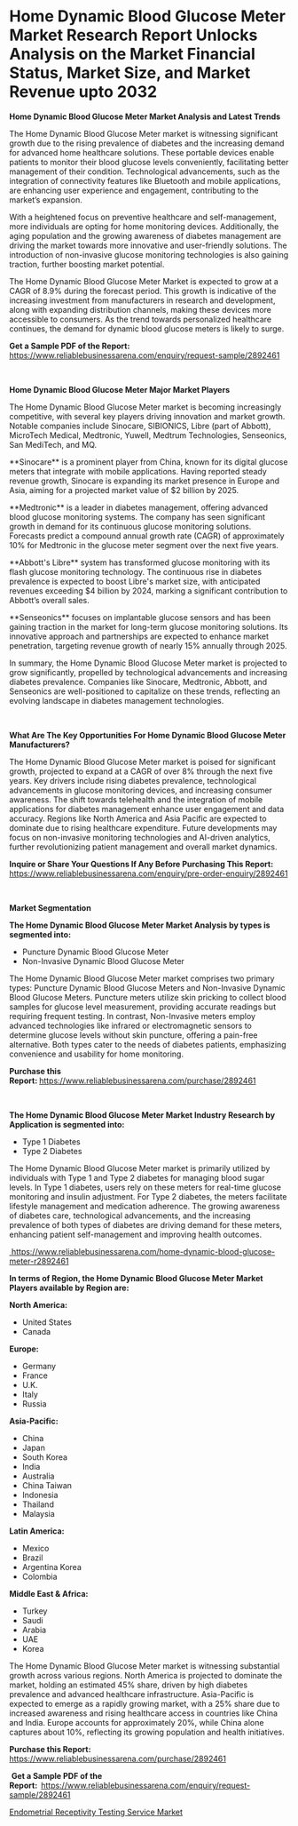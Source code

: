 <p><h1>Home Dynamic Blood Glucose Meter Market Research Report Unlocks Analysis on the Market Financial Status, Market Size, and Market Revenue upto 2032</h1></p><p><strong>Home Dynamic Blood Glucose Meter Market Analysis and Latest Trends</strong></p>
<p><p>The Home Dynamic Blood Glucose Meter market is witnessing significant growth due to the rising prevalence of diabetes and the increasing demand for advanced home healthcare solutions. These portable devices enable patients to monitor their blood glucose levels conveniently, facilitating better management of their condition. Technological advancements, such as the integration of connectivity features like Bluetooth and mobile applications, are enhancing user experience and engagement, contributing to the market’s expansion.</p><p>With a heightened focus on preventive healthcare and self-management, more individuals are opting for home monitoring devices. Additionally, the aging population and the growing awareness of diabetes management are driving the market towards more innovative and user-friendly solutions. The introduction of non-invasive glucose monitoring technologies is also gaining traction, further boosting market potential.</p><p>The Home Dynamic Blood Glucose Meter Market is expected to grow at a CAGR of 8.9% during the forecast period. This growth is indicative of the increasing investment from manufacturers in research and development, along with expanding distribution channels, making these devices more accessible to consumers. As the trend towards personalized healthcare continues, the demand for dynamic blood glucose meters is likely to surge.</p></p>
<p><strong>Get a Sample PDF of the Report:&nbsp;</strong> <a href="https://www.reliablebusinessarena.com/enquiry/request-sample/2892461?utm_campaign=2485&utm_medium=2&utm_source=Github&utm_content=ia&utm_term=15032025&utm_id=home-dynamic-blood-glucose-meter">https://www.reliablebusinessarena.com/enquiry/request-sample/2892461</a></p>
<p>&nbsp;</p>
<p><strong>Home Dynamic Blood Glucose Meter Major Market Players</strong></p>
<p><p>The Home Dynamic Blood Glucose Meter market is becoming increasingly competitive, with several key players driving innovation and market growth. Notable companies include Sinocare, SIBIONICS, Libre (part of Abbott), MicroTech Medical, Medtronic, Yuwell, Medtrum Technologies, Senseonics, San MediTech, and MQ.</p><p>**Sinocare** is a prominent player from China, known for its digital glucose meters that integrate with mobile applications. Having reported steady revenue growth, Sinocare is expanding its market presence in Europe and Asia, aiming for a projected market value of $2 billion by 2025.</p><p>**Medtronic** is a leader in diabetes management, offering advanced blood glucose monitoring systems. The company has seen significant growth in demand for its continuous glucose monitoring solutions. Forecasts predict a compound annual growth rate (CAGR) of approximately 10% for Medtronic in the glucose meter segment over the next five years.</p><p>**Abbott's Libre** system has transformed glucose monitoring with its flash glucose monitoring technology. The continuous rise in diabetes prevalence is expected to boost Libre's market size, with anticipated revenues exceeding $4 billion by 2024, marking a significant contribution to Abbott’s overall sales.</p><p>**Senseonics** focuses on implantable glucose sensors and has been gaining traction in the market for long-term glucose monitoring solutions. Its innovative approach and partnerships are expected to enhance market penetration, targeting revenue growth of nearly 15% annually through 2025.</p><p>In summary, the Home Dynamic Blood Glucose Meter market is projected to grow significantly, propelled by technological advancements and increasing diabetes prevalence. Companies like Sinocare, Medtronic, Abbott, and Senseonics are well-positioned to capitalize on these trends, reflecting an evolving landscape in diabetes management technologies.</p></p>
<p>&nbsp;</p>
<p><strong>What Are The Key Opportunities For Home Dynamic Blood Glucose Meter Manufacturers?</strong></p>
<p><p>The Home Dynamic Blood Glucose Meter market is poised for significant growth, projected to expand at a CAGR of over 8% through the next five years. Key drivers include rising diabetes prevalence, technological advancements in glucose monitoring devices, and increasing consumer awareness. The shift towards telehealth and the integration of mobile applications for diabetes management enhance user engagement and data accuracy. Regions like North America and Asia Pacific are expected to dominate due to rising healthcare expenditure. Future developments may focus on non-invasive monitoring technologies and AI-driven analytics, further revolutionizing patient management and overall market dynamics.</p></p>
<p><strong>Inquire or Share Your Questions If Any Before Purchasing This Report:</strong> <a href="https://www.reliablebusinessarena.com/enquiry/pre-order-enquiry/2892461?utm_campaign=2485&utm_medium=2&utm_source=Github&utm_content=ia&utm_term=15032025&utm_id=home-dynamic-blood-glucose-meter">https://www.reliablebusinessarena.com/enquiry/pre-order-enquiry/2892461</a></p>
<p>&nbsp;</p>
<p><strong>Market Segmentation</strong></p>
<p><strong>The Home Dynamic Blood Glucose Meter Market Analysis by types is segmented into:</strong></p>
<p><ul><li>Puncture Dynamic Blood Glucose Meter</li><li>Non-Invasive Dynamic Blood Glucose Meter</li></ul></p>
<p><p>The Home Dynamic Blood Glucose Meter market comprises two primary types: Puncture Dynamic Blood Glucose Meters and Non-Invasive Dynamic Blood Glucose Meters. Puncture meters utilize skin pricking to collect blood samples for glucose level measurement, providing accurate readings but requiring frequent testing. In contrast, Non-Invasive meters employ advanced technologies like infrared or electromagnetic sensors to determine glucose levels without skin puncture, offering a pain-free alternative. Both types cater to the needs of diabetes patients, emphasizing convenience and usability for home monitoring.</p></p>
<p><strong>Purchase this Report:&nbsp;</strong><a href="https://www.reliablebusinessarena.com/purchase/2892461?utm_campaign=2485&utm_medium=2&utm_source=Github&utm_content=ia&utm_term=15032025&utm_id=home-dynamic-blood-glucose-meter">https://www.reliablebusinessarena.com/purchase/2892461</a></p>
<p>&nbsp;</p>
<p><strong>The Home Dynamic Blood Glucose Meter Market Industry Research by Application is segmented into:</strong></p>
<p><ul><li>Type 1 Diabetes</li><li>Type 2 Diabetes</li></ul></p>
<p><p>The Home Dynamic Blood Glucose Meter market is primarily utilized by individuals with Type 1 and Type 2 diabetes for managing blood sugar levels. In Type 1 diabetes, users rely on these meters for real-time glucose monitoring and insulin adjustment. For Type 2 diabetes, the meters facilitate lifestyle management and medication adherence. The growing awareness of diabetes care, technological advancements, and the increasing prevalence of both types of diabetes are driving demand for these meters, enhancing patient self-management and improving health outcomes.</p></p>
<p><a href="https://www.reliablebusinessarena.com/home-dynamic-blood-glucose-meter-r2892461?utm_campaign=2485&utm_medium=2&utm_source=Github&utm_content=ia&utm_term=15032025&utm_id=home-dynamic-blood-glucose-meter">&nbsp;https://www.reliablebusinessarena.com/home-dynamic-blood-glucose-meter-r2892461</a></p>
<p><strong>In terms of Region, the Home Dynamic Blood Glucose Meter Market Players available by Region are:</strong></p>
<p>
    <p> <strong> North America: </strong>
        <ul>
            <li>United States</li>
            <li>Canada</li>
        </ul>
        </p> 
    <p> <strong> Europe: </strong>
        <ul>
            <li>Germany</li>
            <li>France</li>
            <li>U.K.</li>
            <li>Italy</li>
            <li>Russia</li>
        </ul>
        </p> 
    <p> <strong> Asia-Pacific: </strong>
        <ul>
            <li>China</li>
            <li>Japan</li>
            <li>South Korea</li>
            <li>India</li>
            <li>Australia</li>
            <li>China Taiwan</li>
            <li>Indonesia</li>
            <li>Thailand</li>
            <li>Malaysia</li>
        </ul>
        </p> 
    <p> <strong> Latin America: </strong>
        <ul>
            <li>Mexico</li>
            <li>Brazil</li>
            <li>Argentina Korea</li>
            <li>Colombia</li>
        </ul>
        </p> 
    <p> <strong> Middle East & Africa: </strong>
        <ul>
            <li>Turkey</li>
            <li>Saudi</li>
            <li>Arabia</li>
            <li>UAE</li>
            <li>Korea</li>
        </ul>
    </p>
    </p>
<p><p>The Home Dynamic Blood Glucose Meter market is witnessing substantial growth across various regions. North America is projected to dominate the market, holding an estimated 45% share, driven by high diabetes prevalence and advanced healthcare infrastructure. Asia-Pacific is expected to emerge as a rapidly growing market, with a 25% share due to increased awareness and rising healthcare access in countries like China and India. Europe accounts for approximately 20%, while China alone captures about 10%, reflecting its growing population and health initiatives.</p></p>
<p><strong>Purchase this Report: </strong><a href="https://www.reliablebusinessarena.com/purchase/2892461?utm_campaign=2485&utm_medium=2&utm_source=Github&utm_content=ia&utm_term=15032025&utm_id=home-dynamic-blood-glucose-meter">https://www.reliablebusinessarena.com/purchase/2892461</a></p>
<p>&nbsp;<strong>Get a Sample PDF of the Report:&nbsp;&nbsp;</strong><a href="https://www.reliablebusinessarena.com/enquiry/request-sample/2892461?utm_campaign=2485&utm_medium=2&utm_source=Github&utm_content=ia&utm_term=15032025&utm_id=home-dynamic-blood-glucose-meter">https://www.reliablebusinessarena.com/enquiry/request-sample/2892461</a></p>
<p><strong></strong></p>
<p><p><a href="https://github.com/kathiestrine5ty/Market-Research-Report-List-1/blob/main/endometrial-receptivity-testing-service-market.md?utm_campaign=2485&utm_medium=2&utm_source=Github&utm_content=ia&utm_term=15032025&utm_id=home-dynamic-blood-glucose-meter">Endometrial Receptivity Testing Service Market</a></p></p>